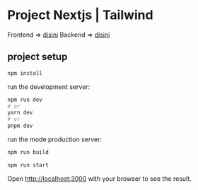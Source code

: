 # Project Nextjs | Tailwind

Frontend => [disini](https://thenorth.vercel.app/)
Backend => [disini](https://github.com/haetamm/thenorth-api)

## project setup

```sh
npm install
```

run the development server:

```bash
npm run dev
# or
yarn dev
# or
pnpm dev
```

run the mode production server:

```bash
npm run build
```

```bash
npm run start
```

Open [http://localhost:3000](http://localhost:3000) with your browser to see the result.
